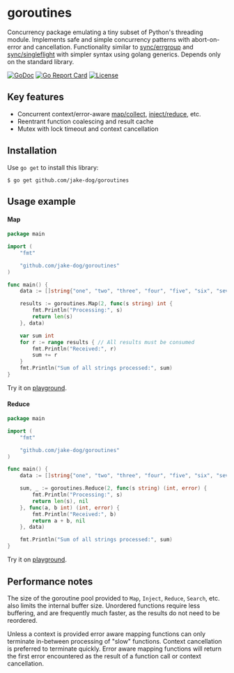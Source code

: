 # goroutines

Concurrency package emulating a tiny subset of Python's threading module. Implements safe and simple concurrency patterns with abort-on-error and cancellation. Functionality similar to [sync/errgroup](https://pkg.go.dev/golang.org/x/sync/errgroup) and [sync/singleflight](https://pkg.go.dev/golang.org/x/sync/singleflight) with simpler syntax using golang generics.  Depends only on the standard library.

[![GoDoc](https://pkg.go.dev/badge/github.com/jake-dog/goroutines)](https://pkg.go.dev/github.com/jake-dog/goroutines)
[![Go Report Card](https://goreportcard.com/badge/github.com/jake-dog/goroutines)](https://goreportcard.com/report/github.com/jake-dog/goroutines)
[![License](https://img.shields.io/badge/License-MIT-blue.svg)](https://github.com/jake-dog/goroutines/blob/master/LICENSE)

## Key features

* Concurrent context/error-aware [map/collect](https://en.wikipedia.org/wiki/Map_(higher-order_function)), [inject/reduce](https://en.wikipedia.org/wiki/Fold_(higher-order_function)), etc.
* Reentrant function coalescing and result cache
* Mutex with lock timeout and context cancellation

## Installation

Use `go get` to install this library:
```
$ go get github.com/jake-dog/goroutines
```

## Usage example

#### Map

```go
package main

import (
	"fmt"

	"github.com/jake-dog/goroutines"
)

func main() {
	data := []string{"one", "two", "three", "four", "five", "six", "seven"}

	results := goroutines.Map(2, func(s string) int {
		fmt.Println("Processing:", s)
		return len(s)
	}, data)

	var sum int
	for r := range results { // All results must be consumed
		fmt.Println("Received:", r)
		sum += r
	}
	fmt.Println("Sum of all strings processed:", sum)
}
```

Try it on [playground](https://go.dev/play/p/E1glA7I1TCL).

#### Reduce

```go
package main

import (
	"fmt"

	"github.com/jake-dog/goroutines"
)

func main() {
	data := []string{"one", "two", "three", "four", "five", "six", "seven"}

	sum, _ := goroutines.Reduce(2, func(s string) (int, error) {
		fmt.Println("Processing:", s)
		return len(s), nil
	}, func(a, b int) (int, error) {
		fmt.Println("Received:", b)
		return a + b, nil
	}, data)

	fmt.Println("Sum of all strings processed:", sum)
}
```

Try it on [playground](https://go.dev/play/p/BIgC0sUrUnu).

## Performance notes

The size of the goroutine pool provided to `Map`, `Inject`, `Reduce`, `Search`, etc. also limits the internal buffer size. Unordered functions require less buffering, and are frequently much faster, as the results do not need to be reordered.

Unless a context is provided error aware mapping functions can only terminate in-between processing of "slow" functions.  Context cancellation is preferred to terminate quickly.  Error aware mapping functions will return the first error encountered as the result of a function call or context cancellation.
